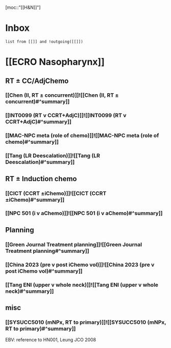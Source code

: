 [moc::"[[H&N]]"]
# Inbox
```dataview
list from [[]] and !outgoing([[]]) 
```

# [[ECRO Nasopharynx]]

## RT ± CC/AdjChemo
### [[Chen (II, RT ± concurrent)]]![[Chen (II, RT ± concurrent)#^summary]]
### [[INT0099 (RT v CCRT+AdjC)]]![[INT0099 (RT v CCRT+AdjC)#^summary]]
### [[MAC-NPC meta (role of chemo)]]![[MAC-NPC meta (role of chemo)#^summary]]
### [[Tang (LR Deescalation)]]![[Tang (LR Deescalation)#^summary]]

## RT ± Induction chemo
### [[CICT (CCRT ±iChemo)]]![[CICT (CCRT ±iChemo)#^summary]]
### [[NPC 501 (i v aChemo)]]![[NPC 501 (i v aChemo)#^summary]]

## Planning
### [[Green Journal Treatment planning]]![[Green Journal Treatment planning#^summary]]
### [[China 2023 (pre v post iChemo vol)]]![[China 2023 (pre v post iChemo vol)#^summary]]
### [[Tang ENI (upper v whole neck)]]![[Tang ENI (upper v whole neck)#^summary]]

## misc
### [[SYSUCC5010 (mNPx, RT to primary)]]![[SYSUCC5010 (mNPx, RT to primary)#^summary]]

EBV: reference to HN001, Leung JCO 2008